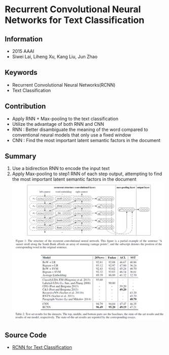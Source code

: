 # Recurrent Convolutional Neural Networks for Text Classification
## Information
- 2015 AAAI
- Siwei Lai, Liheng Xu, Kang Liu, Jun Zhao

## Keywords
- Recurrent Convolutional Neural Networks(RCNN)
- Text Classification

## Contribution
- Apply RNN + Max-pooling to the text classification
- Utilize the advantage of both RNN and CNN
 - RNN : Better disambiguate the meaning of the word compared to conventional neural models that only use a fixed window
 - CNN : Find the most important latent semantic factors in the document

## Summary
1. Use a bidirection RNN to encode the input text
2. Apply Max-pooling to step1 RNN of each step output, attempting to find the most important latent semantic factors in the document
![RCNN model architecture](pic/Recurrent_Convolutional_Neural_Networks_for_Text_Classification_fig1.PNG)
![Result table](pic/Recurrent_Convolutional_Neural_Networks_for_Text_Classification_fig2.PNG)

## Source Code
- [RCNN for Text Classification](https://github.com/roomylee/rcnn-text-classification)